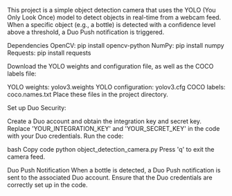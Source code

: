 This project is a simple object detection camera that uses the YOLO (You Only Look Once) model to detect objects in real-time from a webcam feed. When a specific object (e.g., a bottle) is detected with a confidence level above a threshold, a Duo Push notification is triggered.

Dependencies
OpenCV: pip install opencv-python
NumPy: pip install numpy
Requests: pip install requests

Download the YOLO weights and configuration file, as well as the COCO labels file:

YOLO weights: yolov3.weights
YOLO configuration: yolov3.cfg
COCO labels: coco.names.txt
Place these files in the project directory.

Set up Duo Security:

Create a Duo account and obtain the integration key and secret key.
Replace 'YOUR_INTEGRATION_KEY' and 'YOUR_SECRET_KEY' in the code with your Duo credentials.
Run the code:

bash
Copy code
python object_detection_camera.py
Press 'q' to exit the camera feed.

Duo Push Notification
When a bottle is detected, a Duo Push notification is sent to the associated Duo account. Ensure that the Duo credentials are correctly set up in the code.
